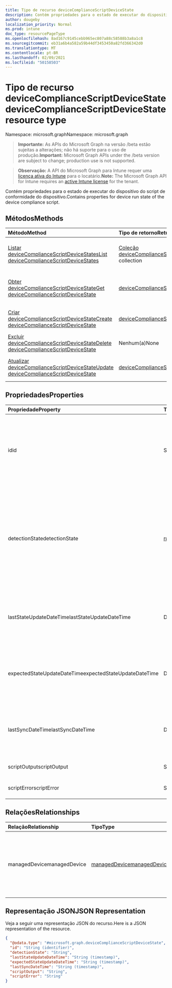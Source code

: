```yaml
---
title: Tipo de recurso deviceComplianceScriptDeviceState
description: Contém propriedades para o estado de executar do dispositivo do script de conformidade do dispositivo.
author: dougeby
localization_priority: Normal
ms.prod: intune
doc_type: resourcePageType
ms.openlocfilehash: 8ad167c9145cebb965ec807a88c58588b3a8a1c8
ms.sourcegitcommit: eb31a6b4a582a59b44df3453450a82fd366342d0
ms.translationtype: MT
ms.contentlocale: pt-BR
ms.lasthandoff: 02/09/2021
ms.locfileid: "50158503"
---
```

# <a name="devicecompliancescriptdevicestate-resource-type"></a><span data-ttu-id="da039-103">Tipo de recurso deviceComplianceScriptDeviceState</span><span class="sxs-lookup"><span data-stu-id="da039-103">deviceComplianceScriptDeviceState resource type</span></span>

<span data-ttu-id="da039-104">Namespace: microsoft.graph</span><span class="sxs-lookup"><span data-stu-id="da039-104">Namespace: microsoft.graph</span></span>

> <span data-ttu-id="da039-105">**Importante:** As APIs do Microsoft Graph na versão /beta estão sujeitas a alterações; não há suporte para o uso de produção.</span><span class="sxs-lookup"><span data-stu-id="da039-105">**Important:** Microsoft Graph APIs under the /beta version are subject to change; production use is not supported.</span></span>

> <span data-ttu-id="da039-106">**Observação:** A API do Microsoft Graph para Intune requer uma [licença ativa do Intune](https://go.microsoft.com/fwlink/?linkid=839381) para o locatário.</span><span class="sxs-lookup"><span data-stu-id="da039-106">**Note:** The Microsoft Graph API for Intune requires an [active Intune license](https://go.microsoft.com/fwlink/?linkid=839381) for the tenant.</span></span>

<span data-ttu-id="da039-107">Contém propriedades para o estado de executar do dispositivo do script de conformidade do dispositivo.</span><span class="sxs-lookup"><span data-stu-id="da039-107">Contains properties for device run state of the device compliance script.</span></span>

## <a name="methods"></a><span data-ttu-id="da039-108">Métodos</span><span class="sxs-lookup"><span data-stu-id="da039-108">Methods</span></span>
|<span data-ttu-id="da039-109">Método</span><span class="sxs-lookup"><span data-stu-id="da039-109">Method</span></span>|<span data-ttu-id="da039-110">Tipo de retorno</span><span class="sxs-lookup"><span data-stu-id="da039-110">Return Type</span></span>|<span data-ttu-id="da039-111">Descrição</span><span class="sxs-lookup"><span data-stu-id="da039-111">Description</span></span>|
|:---|:---|:---|
|[<span data-ttu-id="da039-112">Listar deviceComplianceScriptDeviceStates</span><span class="sxs-lookup"><span data-stu-id="da039-112">List deviceComplianceScriptDeviceStates</span></span>](../api/intune-devices-devicecompliancescriptdevicestate-list.md)|<span data-ttu-id="da039-113">[Coleção deviceComplianceScriptDeviceState](../resources/intune-devices-devicecompliancescriptdevicestate.md)</span><span class="sxs-lookup"><span data-stu-id="da039-113">[deviceComplianceScriptDeviceState](../resources/intune-devices-devicecompliancescriptdevicestate.md) collection</span></span>|<span data-ttu-id="da039-114">Listar propriedades e relações dos [objetos deviceComplianceScriptDeviceState.](../resources/intune-devices-devicecompliancescriptdevicestate.md)</span><span class="sxs-lookup"><span data-stu-id="da039-114">List properties and relationships of the [deviceComplianceScriptDeviceState](../resources/intune-devices-devicecompliancescriptdevicestate.md) objects.</span></span>|
|[<span data-ttu-id="da039-115">Obter deviceComplianceScriptDeviceState</span><span class="sxs-lookup"><span data-stu-id="da039-115">Get deviceComplianceScriptDeviceState</span></span>](../api/intune-devices-devicecompliancescriptdevicestate-get.md)|[<span data-ttu-id="da039-116">deviceComplianceScriptDeviceState</span><span class="sxs-lookup"><span data-stu-id="da039-116">deviceComplianceScriptDeviceState</span></span>](../resources/intune-devices-devicecompliancescriptdevicestate.md)|<span data-ttu-id="da039-117">Leia as propriedades e as relações do [objeto deviceComplianceScriptDeviceState.](../resources/intune-devices-devicecompliancescriptdevicestate.md)</span><span class="sxs-lookup"><span data-stu-id="da039-117">Read properties and relationships of the [deviceComplianceScriptDeviceState](../resources/intune-devices-devicecompliancescriptdevicestate.md) object.</span></span>|
|[<span data-ttu-id="da039-118">Criar deviceComplianceScriptDeviceState</span><span class="sxs-lookup"><span data-stu-id="da039-118">Create deviceComplianceScriptDeviceState</span></span>](../api/intune-devices-devicecompliancescriptdevicestate-create.md)|[<span data-ttu-id="da039-119">deviceComplianceScriptDeviceState</span><span class="sxs-lookup"><span data-stu-id="da039-119">deviceComplianceScriptDeviceState</span></span>](../resources/intune-devices-devicecompliancescriptdevicestate.md)|<span data-ttu-id="da039-120">Crie um novo [objeto deviceComplianceScriptDeviceState.](../resources/intune-devices-devicecompliancescriptdevicestate.md)</span><span class="sxs-lookup"><span data-stu-id="da039-120">Create a new [deviceComplianceScriptDeviceState](../resources/intune-devices-devicecompliancescriptdevicestate.md) object.</span></span>|
|[<span data-ttu-id="da039-121">Excluir deviceComplianceScriptDeviceState</span><span class="sxs-lookup"><span data-stu-id="da039-121">Delete deviceComplianceScriptDeviceState</span></span>](../api/intune-devices-devicecompliancescriptdevicestate-delete.md)|<span data-ttu-id="da039-122">Nenhum(a)</span><span class="sxs-lookup"><span data-stu-id="da039-122">None</span></span>|<span data-ttu-id="da039-123">Exclui um [deviceComplianceScriptDeviceState](../resources/intune-devices-devicecompliancescriptdevicestate.md).</span><span class="sxs-lookup"><span data-stu-id="da039-123">Deletes a [deviceComplianceScriptDeviceState](../resources/intune-devices-devicecompliancescriptdevicestate.md).</span></span>|
|[<span data-ttu-id="da039-124">Atualizar deviceComplianceScriptDeviceState</span><span class="sxs-lookup"><span data-stu-id="da039-124">Update deviceComplianceScriptDeviceState</span></span>](../api/intune-devices-devicecompliancescriptdevicestate-update.md)|[<span data-ttu-id="da039-125">deviceComplianceScriptDeviceState</span><span class="sxs-lookup"><span data-stu-id="da039-125">deviceComplianceScriptDeviceState</span></span>](../resources/intune-devices-devicecompliancescriptdevicestate.md)|<span data-ttu-id="da039-126">Atualizar as propriedades de um [objeto deviceComplianceScriptDeviceState.](../resources/intune-devices-devicecompliancescriptdevicestate.md)</span><span class="sxs-lookup"><span data-stu-id="da039-126">Update the properties of a [deviceComplianceScriptDeviceState](../resources/intune-devices-devicecompliancescriptdevicestate.md) object.</span></span>|

## <a name="properties"></a><span data-ttu-id="da039-127">Propriedades</span><span class="sxs-lookup"><span data-stu-id="da039-127">Properties</span></span>
|<span data-ttu-id="da039-128">Propriedade</span><span class="sxs-lookup"><span data-stu-id="da039-128">Property</span></span>|<span data-ttu-id="da039-129">Tipo</span><span class="sxs-lookup"><span data-stu-id="da039-129">Type</span></span>|<span data-ttu-id="da039-130">Descrição</span><span class="sxs-lookup"><span data-stu-id="da039-130">Description</span></span>|
|:---|:---|:---|
|<span data-ttu-id="da039-131">id</span><span class="sxs-lookup"><span data-stu-id="da039-131">id</span></span>|<span data-ttu-id="da039-132">String</span><span class="sxs-lookup"><span data-stu-id="da039-132">String</span></span>|<span data-ttu-id="da039-133">Chave da entidade de estado do dispositivo de script de conformidade do dispositivo.</span><span class="sxs-lookup"><span data-stu-id="da039-133">Key of the device compliance script device state entity.</span></span> <span data-ttu-id="da039-134">Essa propriedade é somente leitura.</span><span class="sxs-lookup"><span data-stu-id="da039-134">This property is read-only.</span></span>|
|<span data-ttu-id="da039-135">detectionState</span><span class="sxs-lookup"><span data-stu-id="da039-135">detectionState</span></span>|[<span data-ttu-id="da039-136">runState</span><span class="sxs-lookup"><span data-stu-id="da039-136">runState</span></span>](../resources/intune-shared-runstate.md)|<span data-ttu-id="da039-137">Estado de detecção da última execução de script de conformidade do dispositivo.</span><span class="sxs-lookup"><span data-stu-id="da039-137">Detection state from the lastest device compliance script execution.</span></span> <span data-ttu-id="da039-138">Os possíveis valores são: `unknown`, `success`, `fail`, `scriptError`, `pending`, `notApplicable`.</span><span class="sxs-lookup"><span data-stu-id="da039-138">Possible values are: `unknown`, `success`, `fail`, `scriptError`, `pending`, `notApplicable`.</span></span>|
|<span data-ttu-id="da039-139">lastStateUpdateDateTime</span><span class="sxs-lookup"><span data-stu-id="da039-139">lastStateUpdateDateTime</span></span>|<span data-ttu-id="da039-140">DateTimeOffset</span><span class="sxs-lookup"><span data-stu-id="da039-140">DateTimeOffset</span></span>|<span data-ttu-id="da039-141">O último timestamp de quando o script de conformidade do dispositivo foi executado</span><span class="sxs-lookup"><span data-stu-id="da039-141">The last timestamp of when the device compliance script executed</span></span>|
|<span data-ttu-id="da039-142">expectedStateUpdateDateTime</span><span class="sxs-lookup"><span data-stu-id="da039-142">expectedStateUpdateDateTime</span></span>|<span data-ttu-id="da039-143">DateTimeOffset</span><span class="sxs-lookup"><span data-stu-id="da039-143">DateTimeOffset</span></span>|<span data-ttu-id="da039-144">O próximo timestamp de quando o script de conformidade do dispositivo deve ser executado</span><span class="sxs-lookup"><span data-stu-id="da039-144">The next timestamp of when the device compliance script is expected to execute</span></span>|
|<span data-ttu-id="da039-145">lastSyncDateTime</span><span class="sxs-lookup"><span data-stu-id="da039-145">lastSyncDateTime</span></span>|<span data-ttu-id="da039-146">DateTimeOffset</span><span class="sxs-lookup"><span data-stu-id="da039-146">DateTimeOffset</span></span>|<span data-ttu-id="da039-147">A última vez que a Extensão de Managment do Intune foi sincronizada com o Intune</span><span class="sxs-lookup"><span data-stu-id="da039-147">The last time that Intune Managment Extension synced with Intune</span></span>|
|<span data-ttu-id="da039-148">scriptOutput</span><span class="sxs-lookup"><span data-stu-id="da039-148">scriptOutput</span></span>|<span data-ttu-id="da039-149">String</span><span class="sxs-lookup"><span data-stu-id="da039-149">String</span></span>|<span data-ttu-id="da039-150">Saída do script de detecção</span><span class="sxs-lookup"><span data-stu-id="da039-150">Output of the detection script</span></span>|
|<span data-ttu-id="da039-151">scriptError</span><span class="sxs-lookup"><span data-stu-id="da039-151">scriptError</span></span>|<span data-ttu-id="da039-152">String</span><span class="sxs-lookup"><span data-stu-id="da039-152">String</span></span>|<span data-ttu-id="da039-153">Erro do script de detecção</span><span class="sxs-lookup"><span data-stu-id="da039-153">Error from the detection script</span></span>|

## <a name="relationships"></a><span data-ttu-id="da039-154">Relações</span><span class="sxs-lookup"><span data-stu-id="da039-154">Relationships</span></span>
|<span data-ttu-id="da039-155">Relação</span><span class="sxs-lookup"><span data-stu-id="da039-155">Relationship</span></span>|<span data-ttu-id="da039-156">Tipo</span><span class="sxs-lookup"><span data-stu-id="da039-156">Type</span></span>|<span data-ttu-id="da039-157">Descrição</span><span class="sxs-lookup"><span data-stu-id="da039-157">Description</span></span>|
|:---|:---|:---|
|<span data-ttu-id="da039-158">managedDevice</span><span class="sxs-lookup"><span data-stu-id="da039-158">managedDevice</span></span>|[<span data-ttu-id="da039-159">managedDevice</span><span class="sxs-lookup"><span data-stu-id="da039-159">managedDevice</span></span>](../resources/intune-shared-manageddevice.md)|<span data-ttu-id="da039-160">O dispositivo gerenciado no qual o script de conformidade do dispositivo foi executado</span><span class="sxs-lookup"><span data-stu-id="da039-160">The managed device on which the device compliance script executed</span></span>|

## <a name="json-representation"></a><span data-ttu-id="da039-161">Representação JSON</span><span class="sxs-lookup"><span data-stu-id="da039-161">JSON Representation</span></span>
<span data-ttu-id="da039-162">Veja a seguir uma representação JSON do recurso.</span><span class="sxs-lookup"><span data-stu-id="da039-162">Here is a JSON representation of the resource.</span></span>
<!-- {
  "blockType": "resource",
  "keyProperty": "id",
  "@odata.type": "microsoft.graph.deviceComplianceScriptDeviceState"
}
-->
``` json
{
  "@odata.type": "#microsoft.graph.deviceComplianceScriptDeviceState",
  "id": "String (identifier)",
  "detectionState": "String",
  "lastStateUpdateDateTime": "String (timestamp)",
  "expectedStateUpdateDateTime": "String (timestamp)",
  "lastSyncDateTime": "String (timestamp)",
  "scriptOutput": "String",
  "scriptError": "String"
}
```




